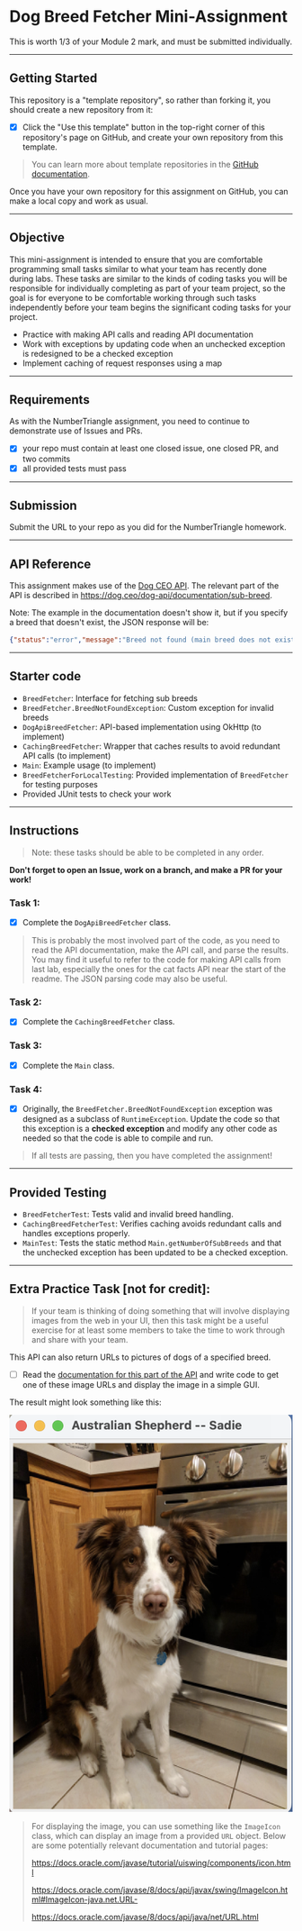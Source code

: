 # Dog Breed Fetcher Mini-Assignment
This is worth 1/3 of your Module 2 mark, and must be submitted individually.

---

## Getting Started

This repository is a "template repository", so rather than forking it, you should create a new repository from it:

- [X] Click the "Use this template" button in the top-right corner of this repository's page on GitHub, and create
  your own repository from this template.

> You can learn more about template repositories in the [GitHub documentation](https://docs.github.com/en/repositories/creating-and-managing-repositories/creating-a-repository-from-a-template#creating-a-repository-from-a-template).

Once you have your own repository for this assignment on GitHub, you can make a local copy
and work as usual.

---

## Objective
This mini-assignment is intended to ensure that you are comfortable programming small tasks
similar to what your team has recently done during labs. These tasks are similar to the kinds
of coding tasks you will be responsible for individually completing as part of your team project, so the
goal is for everyone to be comfortable working through such tasks independently before your
team begins the significant coding tasks for your project.

- Practice with making API calls and reading API documentation
- Work with exceptions by updating code when an unchecked exception is redesigned to be a checked exception
- Implement caching of request responses using a map

---

## Requirements
As with the NumberTriangle assignment, you need to continue to demonstrate use of Issues and PRs.
- [X] your repo must contain at least one closed issue, one closed PR, and two commits
- [X] all provided tests must pass

---

## Submission
Submit the URL to your repo as you did for the NumberTriangle homework.

---

## API Reference
This assignment makes use of the [Dog CEO API](https://dog.ceo/dog-api/).
The relevant part of the API is described in https://dog.ceo/dog-api/documentation/sub-breed.

Note: The example in the documentation doesn't show it, but if you specify a breed that doesn't exist, the JSON response will be:
```json
{"status":"error","message":"Breed not found (main breed does not exist)","code":404}
```

---

## Starter code
- `BreedFetcher`: Interface for fetching sub breeds
- `BreedFetcher.BreedNotFoundException`: Custom exception for invalid breeds
- `DogApiBreedFetcher`: API-based implementation using OkHttp (to implement)
- `CachingBreedFetcher`: Wrapper that caches results to avoid redundant API calls (to implement)
- `Main`: Example usage (to implement)
- `BreedFetcherForLocalTesting`: Provided implementation of `BreedFetcher` for testing purposes
- Provided JUnit tests to check your work

---

## Instructions
> Note: these tasks should be able to be completed in any order.

**Don't forget to open an Issue, work on a branch, and make a PR for your work!**

### Task 1:

- [X] Complete the `DogApiBreedFetcher` class.

> This is probably the most involved part of the code, as
> you need to read the API documentation, make the API call,
> and parse the results. You may find it useful to refer to
> the code for making API calls from last lab, especially
> the ones for the cat facts API near the start of the readme.
> The JSON parsing code may also be useful.

### Task 2:

- [X] Complete the `CachingBreedFetcher` class.

### Task 3:

- [X] Complete the `Main` class.

### Task 4:

- [X] Originally, the `BreedFetcher.BreedNotFoundException` exception was designed as a subclass of `RuntimeException`.
  Update the code so that this exception is a **checked exception** and modify any other code as needed so that the code
  is able to compile and run.

> If all tests are passing, then you have completed the assignment!

---

## Provided Testing
- `BreedFetcherTest`: Tests valid and invalid breed handling.
- `CachingBreedFetcherTest`: Verifies caching avoids redundant calls and handles exceptions properly.
- `MainTest`: Tests the static method `Main.getNumberOfSubBreeds` and that the unchecked exception has been updated to be a checked exception. 

---

## Extra Practice Task [not for credit]:

> If your team is thinking of doing something that will involve displaying
> images from the web in your UI, then this task might be a useful exercise for at
> least some members to take the time to work through and share with your team.

This API can also return URLs to pictures of dogs of a specified breed.

- [ ] Read the [documentation for this part of the API](https://dog.ceo/dog-api/documentation/breed)
    and write code to get one of these image URLs and display the image in a simple GUI.

The result might look something like this:

![Sample GUI for Bonus Task](images/bonus_sample.png)

> For displaying the image, you can use something like the `ImageIcon` class, which
> can display an image from a provided `URL` object. Below are some potentially relevant
> documentation and tutorial pages:
> 
> https://docs.oracle.com/javase/tutorial/uiswing/components/icon.html
> 
> https://docs.oracle.com/javase/8/docs/api/javax/swing/ImageIcon.html#ImageIcon-java.net.URL-
>
> https://docs.oracle.com/javase/8/docs/api/java/net/URL.html
